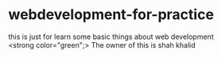 # webdevelopment-for-practice
this is just for learn some basic things about web development 
<br>
<strong color="green";> The owner of this is shah khalid </strong>
